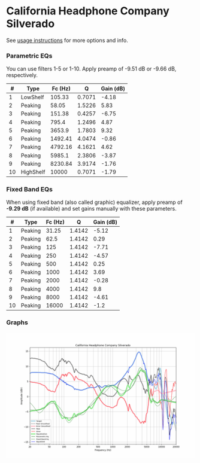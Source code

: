 # California Headphone Company Silverado
See [usage instructions](https://github.com/jaakkopasanen/AutoEq#usage) for more options and info.

### Parametric EQs
You can use filters 1-5 or 1-10. Apply preamp of -9.51 dB or -9.66 dB, respectively.

|   # | Type      |   Fc (Hz) |      Q |   Gain (dB) |
|-----|-----------|-----------|--------|-------------|
|   1 | LowShelf  |    105.33 | 0.7071 |       -4.18 |
|   2 | Peaking   |     58.05 | 1.5226 |        5.83 |
|   3 | Peaking   |    151.38 | 0.4257 |       -6.75 |
|   4 | Peaking   |    795.4  | 1.2496 |        4.87 |
|   5 | Peaking   |   3653.9  | 1.7803 |        9.32 |
|   6 | Peaking   |   1492.41 | 4.0474 |       -0.86 |
|   7 | Peaking   |   4792.16 | 4.1621 |        4.62 |
|   8 | Peaking   |   5985.1  | 2.3806 |       -3.87 |
|   9 | Peaking   |   8230.84 | 3.9174 |       -1.76 |
|  10 | HighShelf |  10000    | 0.7071 |       -1.79 |

### Fixed Band EQs
When using fixed band (also called graphic) equalizer, apply preamp of **-9.29 dB** (if available) and set gains manually with these parameters.

|   # | Type    |   Fc (Hz) |      Q |   Gain (dB) |
|-----|---------|-----------|--------|-------------|
|   1 | Peaking |     31.25 | 1.4142 |       -5.12 |
|   2 | Peaking |     62.5  | 1.4142 |        0.29 |
|   3 | Peaking |    125    | 1.4142 |       -7.71 |
|   4 | Peaking |    250    | 1.4142 |       -4.57 |
|   5 | Peaking |    500    | 1.4142 |        0.25 |
|   6 | Peaking |   1000    | 1.4142 |        3.69 |
|   7 | Peaking |   2000    | 1.4142 |       -0.28 |
|   8 | Peaking |   4000    | 1.4142 |        9.8  |
|   9 | Peaking |   8000    | 1.4142 |       -4.61 |
|  10 | Peaking |  16000    | 1.4142 |       -1.2  |

### Graphs
![](./California%20Headphone%20Company%20Silverado.png)
